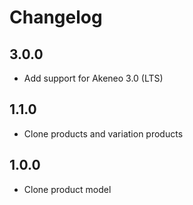 # Changelog

## 3.0.0

* Add support for Akeneo 3.0 (LTS)

## 1.1.0

* Clone products and variation products

## 1.0.0

* Clone product model
